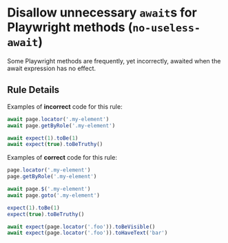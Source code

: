 # Disallow unnecessary `await`s for Playwright methods (`no-useless-await`)

Some Playwright methods are frequently, yet incorrectly, awaited when the await
expression has no effect.

## Rule Details

Examples of **incorrect** code for this rule:

```javascript
await page.locator('.my-element')
await page.getByRole('.my-element')

await expect(1).toBe(1)
await expect(true).toBeTruthy()
```

Examples of **correct** code for this rule:

```javascript
page.locator('.my-element')
page.getByRole('.my-element')

await page.$('.my-element')
await page.goto('.my-element')

expect(1).toBe(1)
expect(true).toBeTruthy()

await expect(page.locator('.foo')).toBeVisible()
await expect(page.locator('.foo')).toHaveText('bar')
```
